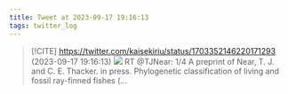 ```yaml
---
title: Tweet at 2023-09-17 19:16:13
tags: twitter_log
---
```


> [!CITE] https://twitter.com/kaisekiriu/status/1703352146220171293 (2023-09-17 19:16:13)
> ![](https://twitter.com/kaisekiriu/status/1703352146220171293)
> RT @TJNear: 1/4 A preprint of Near, T. J. and C. E. Thacker. in press. Phylogenetic classification of living and fossil ray-finned fishes (…
